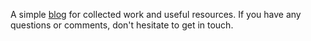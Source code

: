 A simple [blog](https://alrichardbollans.github.io) for collected work and useful resources. If you have any questions or comments, don't hesitate
to get in touch.